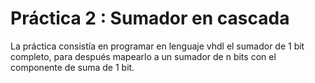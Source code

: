 # Práctica 2 : Sumador en cascada
La práctica consistía en programar en lenguaje vhdl el sumador de 1 bit completo, 
para después mapearlo a un sumador de n bits con el componente de suma de 1 bit.
